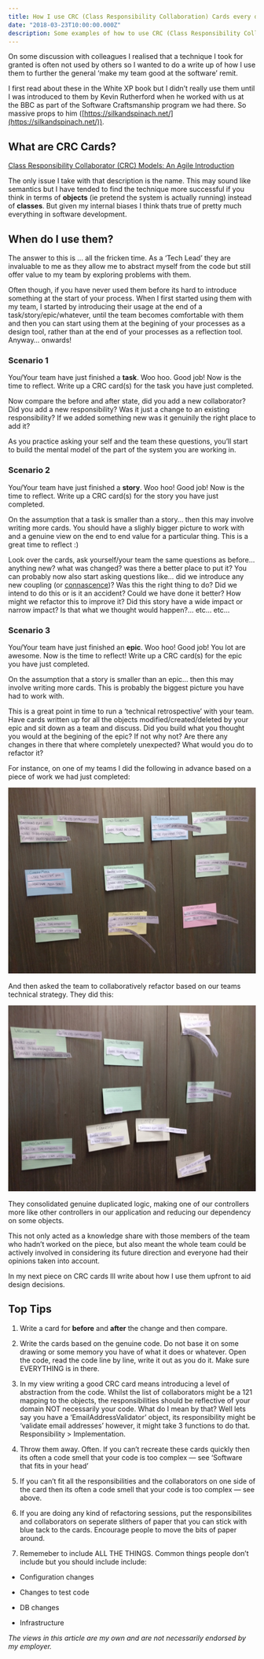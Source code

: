 ```yaml
---
title: How I use CRC (Class Responsibility Collaboration) Cards every day (Part 1)
date: "2018-03-23T10:00:00.000Z"
description: Some examples of how to use CRC (Class Responsibility Collaboration) cards in your day to day work
---
```

On some discussion with colleagues I realised that a technique I took for granted is often not used by others so I wanted to do a write up of how I use them to further the general ‘make my team good at the software’ remit.

I first read about these in the White XP book but I didn’t really use them until I was introduced to them by Kevin Rutherford when he worked with us at the BBC as part of the Software Craftsmanship program we had there. So massive props to him ([https://silkandspinach.net/](https://silkandspinach.net/)).

## What are CRC Cards?
[Class Responsibility Collaborator (CRC) Models: An Agile Introduction](http://www.agilemodeling.com/artifacts/crcModel.htm)

The only issue I take with that description is the name. This may sound like semantics but I have tended to find the technique more successful if you think in terms of **objects** (ie pretend the system is actually running) instead of **classes**. But given my internal biases I think thats true of pretty much everything in software development.

## When do I use them?

The answer to this is … all the fricken time. As a ‘Tech Lead’ they are invaluable to me as they allow me to abstract myself from the code but still offer value to my team by exploring problems with them.

Often though, if you have never used them before its hard to introduce something at the start of your process. When I first started using them with my team, I started by introducing their usage at the end of a task/story/epic/whatever, until the team becomes comfortable with them and then you can start using them at the begining of your processes as a design tool, rather than at the end of your processes as a reflection tool. Anyway… onwards!

### Scenario 1

You/Your team have just finished a **task**. Woo hoo. Good job! Now is the time to reflect. Write up a CRC card(s) for the task you have just completed.

Now compare the before and after state, did you add a new collaborator? Did you add a new responsibility? Was it just a change to an existing responsibility? If we added something new was it genuinily the right place to add it?

As you practice asking your self and the team these questions, you’ll start to build the mental model of the part of the system you are working in.

### Scenario 2

You/Your team have just finished a **story**. Woo hoo! Good job! Now is the time to reflect. Write up a CRC card(s) for the story you have just completed.

On the assumption that a task is smaller than a story… then this may involve writing more cards. You should have a slighly bigger picture to work with and a genuine view on the end to end value for a particular thing. This is a great time to reflect :)

Look over the cards, ask yourself/your team the same questions as before… anything new? what was changed? was there a better place to put it? You can probably now also start asking questions like… did we introduce any new coupling (or [connascence](https://connascence.io/))? Was this the right thing to do? Did we intend to do this or is it an accident? Could we have done it better? How might we refactor this to improve it? Did this story have a wide impact or narrow impact? Is that what we thought would happen?… etc… etc…

### Scenario 3

You/Your team have just finished an **epic**. Woo hoo! Good job! You lot are awesome. Now is the time to reflect! Write up a CRC card(s) for the epic you have just completed.

On the assumption that a story is smaller than an epic… then this may involve writing more cards. This is probably the biggest picture you have had to work with.

This is a great point in time to run a ‘technical retrospective’ with your team. Have cards written up for all the objects modified/created/deleted by your epic and sit down as a team and discuss. Did you build what you thought you would at the begining of the epic? If not why not? Are there any changes in there that where completely unexpected? What would you do to refactor it?

For instance, on one of my teams I did the following in advance based on a piece of work we had just completed:

![CRC cards on a board before the team have refactored](./1*mvs3sqQEBapabFkhZC36kw.jpeg)

And then asked the team to collaboratively refactor based on our teams technical strategy. They did this:

![CRC cards on a board after the team have refactored](./1*VYzYAfa7IWoF-OT-CsqL4Q.jpeg)

They consolidated genuine duplicated logic, making one of our controllers more like other controllers in our application and reducing our dependency on some objects.

This not only acted as a knowledge share with those members of the team who hadn’t worked on the piece, but also meant the whole team could be actively involved in considering its future direction and everyone had their opinions taken into account.

In my next piece on CRC cards Ill write about how I use them upfront to aid design decisions.

## Top Tips

1. Write a card for **before** and **after** the change and then compare.

1. Write the cards based on the genuine code. Do not base it on some drawing or some memory you have of what it does or whatever. Open the code, read the code line by line, write it out as you do it. Make sure EVERYTHING is in there.

1. In my view writing a good CRC card means introducing a level of abstraction from the code. Whilst the list of collaborators might be a 121 mapping to the objects, the responsibilities should be reflective of your domain NOT necessarily your code. What do I mean by that? Well lets say you have a ‘EmailAddressValidator’ object, its responsibility might be ‘validate email addresses’ however, it might take 3 functions to do that. Responsibility > Implementation.

1. Throw them away. Often. If you can’t recreate these cards quickly then its often a code smell that your code is too complex — see ‘Software that fits in your head’

1. If you can’t fit all the responsibilities and the collaborators on one side of the card then its often a code smell that your code is too complex — see above.

1. If you are doing any kind of refactoring sessions, put the responsibilites and collaborators on seperate slithers of paper that you can stick with blue tack to the cards. Encourage people to move the bits of paper around.

1. Rememeber to include ALL THE THINGS. Common things people don’t include but you should include include:

* Configuration changes

* Changes to test code

* DB changes

* Infrastructure

*The views in this article are my own and are not necessarily endorsed by my employer.*